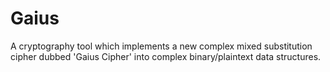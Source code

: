 # Gaius
A cryptography tool which implements a new complex mixed substitution cipher dubbed 'Gaius Cipher' into complex binary/plaintext data structures.
